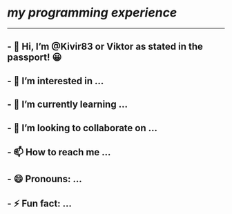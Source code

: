 # ***my programming experience***
  ---  
## - 👋 Hi, I’m @Kivir83 or Viktor as stated in the passport! 😀
## - 👀 I’m interested in ...
## - 🌱 I’m currently learning ...
## - 💞️ I’m looking to collaborate on ...
## - 📫 How to reach me ...
## - 😄 Pronouns: ...
## - ⚡ Fun fact: ...

<!---
Kivir83/Kivir83 is a ✨ special ✨ repository because its `README.md` (this file) appears on your GitHub profile.
You can click the Preview link to take a look at your changes.
--->
